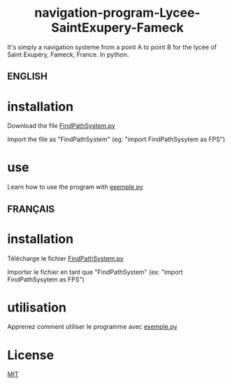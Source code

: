 <h1 align="center">navigation-program-Lycee-SaintExupery-Fameck</h1>

<p align="center">
<a <img src="https://img.shields.io/badge/python-3670A0?style=for-the-badge&logo=python&logoColor=ffdd54" alt="python" /></a>
</p>

It's simply a navigation systeme from a point A to point B for the lycée of Saint Exupéry, Fameck, France. In python.

## ENGLISH

# installation
Download the file [FindPathSystem.py](https://github.com/KyleCie/navigation-program-Lycee-SaintExupery-Fameck/blob/main/english/FindPathSystem.py)

Import the file as "FindPathSystem" (eg: "import FindPathSysytem as FPS")

# use
Learn how to use the program with [exemple.py](https://github.com/KyleCie/navigation-program-Lycee-SaintExupery-Fameck/blob/main/english/exemple.py)

## FRANÇAIS

# installation
Télécharge le fichier [FindPathSystem.py](https://github.com/KyleCie/navigation-program-Lycee-SaintExupery-Fameck/blob/main/french/FindPathSystem.py)

Importer le fichier en tant que "FindPathSystem" (ex: "import FindPathSysytem as FPS")

# utilisation
Apprenez comment utiliser le programme avec [exemple.py](https://github.com/KyleCie/navigation-program-Lycee-SaintExupery-Fameck/blob/main/french/exemple.py)

# License
[MIT](https://choosealicense.com/licenses/mit/)

